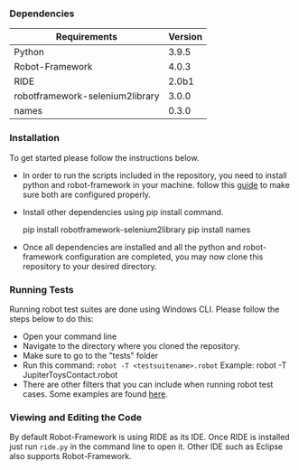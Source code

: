 ### Dependencies

| Requirements | Version |
|--|--|
| Python | 3.9.5 |
|Robot-Framework | 4.0.3 |
| RIDE | 2.0b1 |
| robotframework-selenium2library | 3.0.0 |
| names | 0.3.0 | 

### Installation
To get started please follow the instructions below.

 - In order to run the scripts included in the repository, you need to install python and robot-framework in your machine. follow this [guide](https://digital.ai/catalyst-blog/how-to-start-working-with-robot-framework-an-overview) to make sure both are configured properly. 
 - Install other dependencies using pip install command. 

    pip install robotframework-selenium2library
    pip install names

 - Once all dependencies are installed and all the python and robot-framework configuration are completed, you may now clone this repository to your desired directory. 
 
 ### Running Tests
 Running robot test suites are done using Windows CLI. Please follow the steps below to do this:
 
 - Open your command line
 - Navigate to the directory where you cloned the repository.
 - Make sure to go to the "tests" folder
 - Run this command: `robot -T <testsuitename>.robot`
      Example: robot -T JupiterToysContact.robot
 - There are other filters that you can include when running robot test   cases. Some examples are found [here](https://dev.to/juperala/how-to-run-robot-framework-test-from-command-line-5aa). 

 ### Viewing and Editing the Code
 By default Robot-Framework is using RIDE as its IDE. Once RIDE is installed just run `ride.py` in the command line to open it. Other IDE such as Eclipse also supports Robot-Framework. 
 